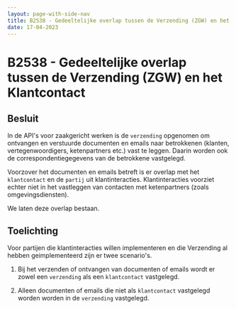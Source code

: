 ```yaml
---
layout: page-with-side-nav
title: B2538 - Gedeeltelijke overlap tussen de Verzending (ZGW) en het Klantcontact
date: 17-04-2023
---
```


# B2538 - Gedeeltelijke overlap tussen de Verzending (ZGW) en het Klantcontact

## Besluit

In de API's voor zaakgericht werken is de `verzending` opgenomen om ontvangen en verstuurde documenten en emails naar betrokkenen (klanten, vertegenwoordigers, ketenpartners etc.) vast te leggen. Daarin worden ook de correspondentiegegevens van de betrokkene vastgelegd. 

Voorzover het documenten en emails betreft is er overlap met het `klantcontact` en de `partij` uit klantinteracties. Klantinteracties voorziet echter niet in het vastleggen van contacten met ketenpartners (zoals omgevingsdiensten). 

We laten deze overlap bestaan.

## Toelichting

Voor partijen die klantinteracties willen implementeren en die Verzending al hebben geimplementeerd zijn er twee scenario's.

1. Bij het verzenden of ontvangen van documenten of emails wordt er zowel een `verzending` als een `klantcontact` vastgelegd.
  
2. Alleen documenten of emails die niet als `klantcontact` vastgelegd worden worden in de `verzending` vastgelegd.  

